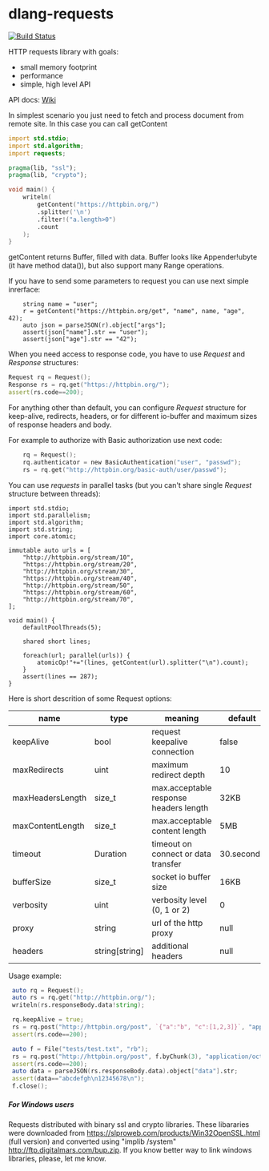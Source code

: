 # dlang-requests

[![Build Status](https://travis-ci.org/ikod/dlang-requests.svg?branch=master)](https://travis-ci.org/ikod/dlang-requests)

HTTP requests library with goals:

* small memory footprint
* performance
* simple, high level API

API docs: [Wiki](https://github.com/ikod/dlang-requests/wiki)

In simplest scenario you just need to fetch and process document from remote site. In this case you can call getContent
```d
import std.stdio;
import std.algorithm;
import requests;

pragma(lib, "ssl");
pragma(lib, "crypto");

void main() {
    writeln(
        getContent("https://httpbin.org/")
        .splitter('\n')
        .filter!("a.length>0")
        .count
    );
}
```
getContent returns Buffer, filled with data. Buffer looks like Appender!ubyte (it have method data()), but also support many Range operations.

If you have to send some parameters to request you can use next simple inrerface:
```
    string name = "user";
    r = getContent("https://httpbin.org/get", "name", name, "age", 42);
    auto json = parseJSON(r).object["args"];
    assert(json["name"].str == "user");
    assert(json["age"].str == "42");

```


When you need access to response code, you have to use *Request* and *Response* structures:

```d
Request rq = Request();
Response rs = rq.get("https://httpbin.org/");
assert(rs.code==200);
```

For anything other than default, you can configure *Request* structure for keep-alive, redirects, headers, or for different io-buffer and maximum sizes of response headers and body.

For example to authorize with Basic authorization use next code:
```c
    rq = Request();
    rq.authenticator = new BasicAuthentication("user", "passwd");
    rs = rq.get("http://httpbin.org/basic-auth/user/passwd");
```

You can use *requests* in parallel tasks (but you can't share single *Request* structure between threads):
```
import std.stdio;
import std.parallelism;
import std.algorithm;
import std.string;
import core.atomic;

immutable auto urls = [
    "http://httpbin.org/stream/10",
    "https://httpbin.org/stream/20",
    "http://httpbin.org/stream/30",
    "https://httpbin.org/stream/40",
    "http://httpbin.org/stream/50",
    "https://httpbin.org/stream/60",
    "http://httpbin.org/stream/70",
];

void main() {    
    defaultPoolThreads(5);

    shared short lines;
    
    foreach(url; parallel(urls)) {
        atomicOp!"+="(lines, getContent(url).splitter("\n").count);
    }
    assert(lines == 287);
}
```
Here is short descrition of some Request options:

| name             | type           | meaning                                | default    |
|------------------|----------------|----------------------------------------|------------|
| keepAlive        | bool           | request keepalive connection           | false      |
| maxRedirects     | uint           | maximum redirect depth                 | 10         |
| maxHeadersLength | size_t         | max.acceptable response headers length | 32KB       |
| maxContentLength | size_t         | max.acceptable content length          | 5MB        |
| timeout          | Duration       | timeout on connect or data transfer    | 30.seconds |
| bufferSize       | size_t         | socket io buffer size                  | 16KB       |
| verbosity        | uint           | verbosity level (0, 1 or 2)            | 0          |
| proxy            | string         | url of the http proxy                  | null       |
| headers          | string[string] | additional headers                     | null       |

Usage example:
```d
 auto rq = Request();
 auto rs = rq.get("http://httpbin.org/");
 writeln(rs.responseBody.data!string);

 rq.keepAlive = true;
 rs = rq.post("http://httpbin.org/post", `{"a":"b", "c":[1,2,3]}`, "application/json");
 assert(rs.code==200);

 auto f = File("tests/test.txt", "rb");
 rs = rq.post("http://httpbin.org/post", f.byChunk(3), "application/octet-stream");
 assert(rs.code==200);
 auto data = parseJSON(rs.responseBody.data).object["data"].str;
 assert(data=="abcdefgh\n12345678\n");
 f.close();

```


##### For Windows users
Requests distributed with binary ssl and crypto libraries. These libararies were downloaded from https://slproweb.com/products/Win32OpenSSL.html (full version) and converted using "implib /system" http://ftp.digitalmars.com/bup.zip.
If you know better way to link windows libraries, please, let me know.
